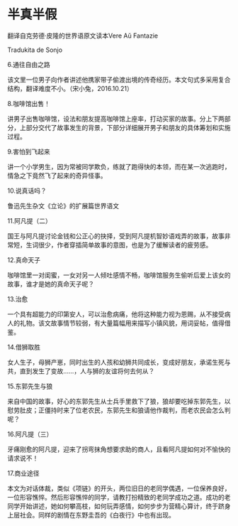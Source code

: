 # 半真半假

翻译自克劳德·皮隆的世界语原文读本Vere Aŭ Fantazie

Tradukita de Sonjo

6.通往自由之路

该文里一位男子向作者讲述他携家带子偷渡出境的传奇经历。本文句式多采用复合结构，翻译难度不小。（宋小兔，2016.10.21）

8.咖啡馆出售！

讲男子出售咖啡馆，设法和朋友提高咖啡馆上座率，打动买家的故事。分上下两部分，上部分交代了故事发生的背景，下部分详细展开男子和朋友的具体筹划和实施过程。

9.害怕到飞起来

讲一个小学男生，因为常被同学欺负，练就了跑得快的本领，而在某一次逃跑时，情急之下竟然飞了起来的奇异怪事。

10.说真话吗？

鲁迅先生杂文《立论》的扩展篇世界语文

11.阿凡提（二）

国王与阿凡提讨论金钱和公正心的抉择，受到阿凡提机智妙语戏弄的故事，故事非常短，生词很少，作者穿插简单故事的意图，也是为了缓解读者的疲劳感。

12.真命天子

咖啡馆里一对闺蜜，一女对另一人倾吐感情不畅，咖啡馆服务生偷听后爱上该女的故事，谁才是她的真命天子呢？

13.治愈

一个具有超能力的印第安人，可以治愈病痛，他将这种能力视为恩赐，从不接受病人的礼物。该文故事情节较弱，有大量篇幅用来描写小镇风貌，用词妥帖，值得借鉴。

14.借狮取胜

女人生子，母狮产崽，同时出生的人孩和幼狮共同成长，变成好朋友，承诺生死与共，直到发生了变故……，人与狮的友谊将何去何从？

15.东郭先生与狼

来自中国的故事，好心的东郭先生从士兵手里救下了狼，狼却要吃掉东郭先生，以慰劳肚皮；正僵持时来了位老农民，东郭先生和狼请他作裁判，而老农民会怎么判呢？

16.阿凡提（三）

牙痛刚愈的阿凡提，迎来了拐弯抹角想要求助的商人，且看阿凡提如何对不愉快的请求说不！

17.商业途径

本文为对话体裁，类似《项链》的开头，两位旧日的老同学偶遇，一位保养良好，一位形容憔悴。然后形容憔悴的同学，请教打扮精致的老同学成功之道。成功的老同学开始讲述，她如何攀高枝，如何玩弄感情，如何步步为营精心算计，终于跻身上层社会。同样的剧情在东野圭吾的《白夜行》中也有出现。


